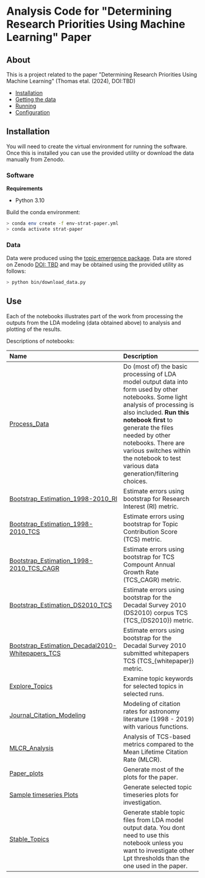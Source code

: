 # Analysis Code for "Determining Research Priorities Using Machine Learning" Paper 

## About
This is a project related to the paper "Determining Research Priorities Using Machine Learning" (Thomas etal. (2024), DOI:TBD) 

- [Installation](#installation)
- [Getting the data](#getting-the-data)
- [Running](#running)
- [Configuration](#configuration)


## Installation

You will need to create the virtual environment for running the software. Once this is installed you can use the provided utility or download the data manually from Zenodo.

### Software 
**Requirements**
- Python 3.10

Build the conda environment:
```bash
> conda env create -f env-strat-paper.yml
> conda activate strat-paper
```

### Data 

Data were produced using the [topic emergence package](https://github.com/abuonomo/topic-emergence-ADS).  Data are stored on Zenodo [DOI: TBD](https://zenodo.org/) and may be obtained using the provided utility as follows:

```bash
> python bin/download_data.py
``` 

## Use

Each of the notebooks illustrates part of the work from processing the outputs from the LDA modeling (data obtained above) to analysis and plotting of the results. 

Descriptions of notebooks:

| Name | Description |
| :--- | :---------- | 
| [Process\_Data](notebooks/Process_Data.ipynb) | Do (most of) the basic processing of LDA model output data into form used by other notebooks. Some light analysis of processing is also included. **Run this notebook first** to generate the files needed by other notebooks. There are various switches within the notebook to test various data generation/filtering choices. |  
| [Bootstrap\_Estimation\_1998-2010\_RI](notebooks/Bootstrap_Estimation_1998-2010_RI.ipynb) | Estimate errors using bootstrap for Research Interest (RI) metric. |  
| [Bootstrap\_Estimation\_1998-2010\_TCS](notebooks/Bootstrap_Estimation_1998-2010_TCS.ipynb)| Estimate errors using bootstrap for Topic Contribution Score (TCS) metric. |  
| [Bootstrap\_Estimation\_1998-2010\_TCS\_CAGR]( notebooks/Bootstrap_Estimation_1998-2010_TCS_CAGR.ipynb) | Estimate errors using bootstrap for TCS Compount Annual Growth Rate (TCS\_CAGR) metric. | 
| [Bootstrap\_Estimation\_DS2010\_TCS](notebooks/Bootstrap_Estimation_DS2010_TCS.ipynb)        | Estimate errors using bootstrap for the Decadal Survey 2010 (DS2010) corpus TCS (TCS_{DS2010}) metric. | 
| [Bootstrap\_Estimation\_Decadal2010-Whitepapers\_TCS](notebooks/Bootstrap_Estimation_Decadal2010-Whitepapers_TCS.ipynb) | Estimate errors using bootstrap for the Decadal Survey 2010 submitted whitepapers TCS (TCS_{whitepaper}) metric. | 
| [Explore\_Topics](notebooks/Explore_Topics.ipynb) | Examine topic keywords for selected topics in selected runs. |  
| [Journal\_Citation\_Modeling](notebooks/Journal_Citation_Modeling.ipynb) | Modeling of citation rates for astronomy literature (1998 - 2019) with various functions. | 
| [MLCR\_Analysis](notebooks/MLCR_Analysis.ipynb) | Analysis of TCS-based metrics compared to the Mean Lifetime Citation Rate (MLCR). | 
| [Paper\_plots](notebooks/Paper_plots.ipynb) | Generate most of the plots for the paper. |  
| [Sample timeseries Plots](notebooks/sample_topic_timeseries_plots.ipynb) | Generate selected topic timeseries plots for investigation. |
| [Stable\_Topics](notebooks/Stable_Topics.ipynb) | Generate stable topic files from LDA model output data. You dont need to use this notebook unless you want to investigate other Lpt thresholds than the one used in the paper. |  


